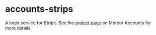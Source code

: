 # accounts-strips

A login service for Stripe. See the [project page](https://www.meteor.com/accounts) on Meteor Accounts for more details.
